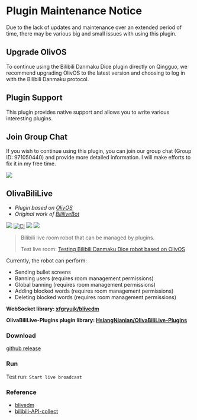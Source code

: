 # Plugin Maintenance Notice

Due to the lack of updates and maintenance over an extended period of time, there may be various big and small issues with using this plugin.

## Upgrade OlivOS

To continue using the Bilibili Danmaku Dice plugin directly on Qingguo, we recommend upgrading OlivOS to the latest version and choosing to log in with the Bilibili Danmaku protocol.

## Plugin Support

This plugin provides native support and allows you to write various interesting plugins.

## Join Group Chat

If you wish to continue using this plugin, you can join our group chat (Group ID: 971050440) and provide more detailed information. I will make efforts to fix it in my free time. 

![](https://ss.jyunko.cn/assets/OlivaBiliLive.png)

## OlivaBiliLive
* *Plugin based on [OlivOS](https://github.com/OlivOS-Team/OlivOS)*
* *Original work of [BililiveBot](https://github.com/eric2788/BiliLiveBot)*

![](https://img.shields.io/github/last-commit/HsiangNianian/OlivaBiliLive) [![CI](https://github.com/HsiangNianian/OlivaBiliLive/actions/workflows/ci.yml/badge.svg)](https://github.com/HsiangNianian/OlivaBiliLive/actions/workflows/ci.yml) [![](https://img.shields.io/github/downloads/HsiangNianian/OlivaBiliLive/total)](https://github.com/HsiangNianian/OlivaBiliLive/tags) [![](https://img.shields.io/github/v/release/HsiangNianian/OlivaBiliLive)](https://github.com/HsiangNianian/OlivaBiliLive/releases)

> Bilibili live room robot that can be managed by plugins.
>
> Test live room: [Testing Bilibili Danmaku Dice robot based on OlivOS](https://live.bilibili.com/21752074?visit_id=5jas1suyf6k0)

Currently, the robot can perform:

- Sending bullet screens
- Banning users (requires room management permissions)
- Global banning (requires room management permissions)
- Adding blocked words (requires room management permissions)
- Deleting blocked words (requires room management permissions)

__WebSocket library:  [xfgryujk/blivedm](https://github.com/xfgryujk/blivedm)__

__OlivaBiliLive-Plugins plugin library:  [HsiangNianian/OlivaBiliLive-Plugins](https://github.com/HsiangNianian/OlivaBiliLive-Plugins)__

### Download
[github release](https://github.com/HsiangNianian/OlivaBiliLive/releases/latest)

### Run

Test run: `Start live broadcast`

### Reference

- [blivedm](https://github.com/xfgryujk/blivedm)
- [bilibili-API-collect](https://github.com/SocialSisterYi/bilibili-API-collect)
